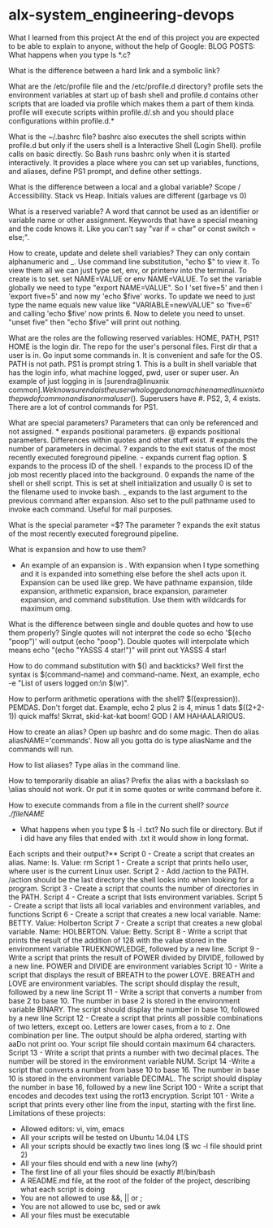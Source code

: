 # alx-system_engineering-devops

What I learned from this project
At the end of this project you are expected to be able to explain to anyone, without the help of Google:
BLOG POSTS:
What happens when you type ls *.c?

What is the difference between a hard link and a symbolic link?

What are the /etc/profile file and the /etc/profile.d directory?
profile sets the environment variables at start up of bash shell and profile.d contains other scripts that are loaded via profile which makes them a part of them kinda. profile will execute scripts within profile.d/.sh and you should place configurations within profile.d.*

What is the ~/.bashrc file?
bashrc also executes the shell scripts within profile.d but only if the users shell is a Interactive Shell (Login Shell). profile calls on basic directly. So Bash runs bashrc only when it is started interactively. It provides a place where you can set up variables, functions, and aliases, define PS1 prompt, and define other settings.

What is the difference between a local and a global variable?
Scope / Accessibility. Stack vs Heap. Initials values are different (garbage vs 0)

What is a reserved variable?
A word that cannot be used as an identifier or variable name or other assignment. Keywords that have a special meaning and the code knows it. Like you can't say "var if = char" or const switch = else;".

How to create, update and delete shell variables?
They can only contain alphanumeric and _. Use command line substitution, "echo $" to view it. To view them all we can just type set, env, or printenv into the terminal. To create is to set. set NAME=VALUE or env NAME=VALUE. To set the variable globally we need to type "export NAME=VALUE". So I 'set five=5' and then I 'export five=5' and now my 'echo $five' works. To update we need to just type the name equals new value like "VARIABLE=newVALUE" so 'five=6' and calling 'echo $five' now prints 6. Now to delete you need to unset. "unset five" then "echo $five" will print out nothing.

What are the roles are the following reserved variables: HOME, PATH, PS1?
HOME is the login dir. The repo for the user's personal files. First dir that a user is in. Go input some commands in. It is convenient and safe for the OS. PATH is not path. PS1 is prompt string 1. This is a built in shell variable that has the login info, what machine logged, pwd, user or super user. An example of just logging in is [surendra@linuxnix common]$. We know surenda is the user who logged on a machine named linuxnix to the pwd of common and is a normal user($). Superusers have #. PS2, 3, 4 exists. There are a lot of control commands for PS1.

What are special parameters?
Parameters that can only be referenced and not assigned. * expands positional parameters. @ expands positional parameters. Differences within quotes and other stuff exist. # expands the number of parameters in decimal. ? expands to the exit status of the most recently executed foreground pipeline. - expands current flag option. $ expands to the process ID of the shell. ! expands to the process ID of the job most recently placed into the background. 0 expands the name of the shell or shell script. This is set at shell initialization and usually 0 is set to the filename used to invoke bash. _ expands to the last argument to the previous command after expansion. Also set to the pull pathname used to invoke each command. Useful for mail purposes.

What is the special parameter =$?
The parameter ? expands the exit status of the most recently executed foreground pipeline.

What is expansion and how to use them?
* An example of an expansion is . With expansion when I type something and it is expanded into something else before the shell acts upon it. Expansion can be used like grep. We have pathname expansion, tilde expansion, arithmetic expansion, brace expansion, parameter expansion, and command substitution. Use them with wildcards for maximum omg.

What is the difference between single and double quotes and how to use them properly?
Single quotes will not interpret the code so echo '$(echo "poop")' will output (echo "poop"). Double quotes will interpolate which means echo "(echo "YASSS 4 star!")" will print out YASSS 4 star!

How to do command substitution with $() and backticks?
Well first the syntax is $(command-name) and command-name. Next, an example, echo -e "List of users logged on:\n $(w)".

How to perform arithmetic operations with the shell?
$((expression)). PEMDAS. Don't forget dat. Example, echo 2 plus 2 is 4, minus 1 dats $((2+2-1)) quick maffs! Skrrat, skid-kat-kat boom! GOD I AM HAHAALARIOUS.

How to create an alias?
Open up bashrc and do some magic. Then do alias aliasNAME='commands'. Now all you gotta do is type aliasName and the commands will run.

How to list aliases?
Type alias in the command line.

How to temporarily disable an alias?
Prefix the alias with a backslash so \alias should not work. Or put it in some quotes or write command before it.

How to execute commands from a file in the current shell?
*source ./fileNAME*

* What happens when you type $ ls -l .txt?
No such file or directory. But if i did have any files that ended with .txt it would show in long format.

Each scripts and their output?**
Script 0 - Create a script that creates an alias. Name: ls. Value: rm
Script 1 - Create a script that prints hello user, where user is the current Linux user.
Script 2 - Add /action to the PATH. /action should be the last directory the shell looks into when looking for a program.
Script 3 - Create a script that counts the number of directories in the PATH.
Script 4 - Create a script that lists environment variables.
Script 5 - Create a script that lists all local variables and environment variables, and functions
Script 6 - Create a script that creates a new local variable. Name: BETTY. Value: Holberton
Script 7 - Create a script that creates a new global variable. Name: HOLBERTON. Value: Betty.
Script 8 - Write a script that prints the result of the addition of 128 with the value stored in the environment variable TRUEKNOWLEDGE, followed by a new line.
Script 9 - Write a script that prints the result of POWER divided by DIVIDE, followed by a new line. POWER and DIVIDE are environment variables
Script 10 - Write a script that displays the result of BREATH to the power LOVE. BREATH and LOVE are environment variables. The script should display the result, followed by a new line
Script 11 - Write a script that converts a number from base 2 to base 10. The number in base 2 is stored in the environment variable BINARY. The script should display the number in base 10, followed by a new line
Script 12 - Create a script that prints all possible combinations of two letters, except oo. Letters are lower cases, from a to z. One combination per line. The output should be alpha ordered, starting with aaDo not print oo. Your script file should contain maximum 64 characters.
Script 13 - Write a script that prints a number with two decimal places. The number will be stored in the environment variable NUM.
Script 14 -Write a script that converts a number from base 10 to base 16. The number in base 10 is stored in the environment variable DECIMAL. The script should display the number in base 16, followed by a new line
Script 100 - Write a script that encodes and decodes text using the rot13 encryption.
Script 101 - Write a script that prints every other line from the input, starting with the first line.
Limitations of these projects:
* Allowed editors: vi, vim, emacs
* All your scripts will be tested on Ubuntu 14.04 LTS
* All your scripts should be exactly two lines long ($ wc -l file should print 2)
* All your files should end with a new line (why?)
* The first line of all your files should be exactly #!/bin/bash
* A README.md file, at the root of the folder of the project, describing what each script is doing
* You are not allowed to use &&, || or ;
* You are not allowed to use bc, sed or awk
* All your files must be executable
